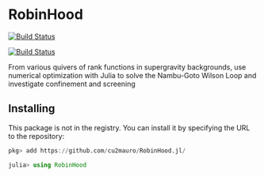 # RobinHood

[![Build Status](https://github.com/cu2mauro/RobinHood.jl/actions/workflows/CI.yml/badge.svg?branch=master)](https://github.com/cu2mauro/RobinHood.jl/actions/workflows/CI.yml?query=branch%3Amaster)

[![Build Status](https://github.com/cu2mauro/RobinHood.jl/actions/workflows/CI.yml/badge.svg)](https://github.com/cu2mauro/RobinHood.jl/actions)

From various quivers of rank functions in supergravity backgrounds, use numerical optimization with Julia to solve the Nambu-Goto Wilson Loop and investigate confinement and screening


## Installing

This package is not in the registry. You can install it by specifying the URL to the repository:

```julia
pkg> add https://github.com/cu2mauro/RobinHood.jl/

julia> using RobinHood
```
